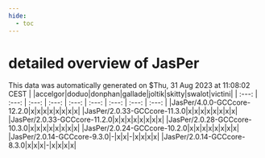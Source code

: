 ```yaml
---
hide:
  - toc
---
```


detailed overview of JasPer
===========================


This data was automatically generated on $Thu, 31 Aug 2023 at 11:08:02 CEST
| |accelgor|doduo|donphan|gallade|joltik|skitty|swalot|victini|
| :---: | :---: | :---: | :---: | :---: | :---: | :---: | :---: | :---: |
|JasPer/4.0.0-GCCcore-12.2.0|x|x|x|x|x|x|x|x|
|JasPer/2.0.33-GCCcore-11.3.0|x|x|x|x|x|x|x|x|
|JasPer/2.0.33-GCCcore-11.2.0|x|x|x|x|x|x|x|x|
|JasPer/2.0.28-GCCcore-10.3.0|x|x|x|x|x|x|x|x|
|JasPer/2.0.24-GCCcore-10.2.0|x|x|x|x|x|x|x|x|
|JasPer/2.0.14-GCCcore-9.3.0|-|x|x|-|x|x|x|x|
|JasPer/2.0.14-GCCcore-8.3.0|x|x|x|-|x|x|x|x|

